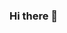 ### Hi there 👋

<!--
**tabby-lab/tabby-lab** is a ✨ _special_ ✨ repository because its `README.md` (this file) appears on your GitHub profile.


 ## 💻 I’m currently working on a social network for web developers!
## 🔥 I’m currently learning more about MERN and MEAN apps.
## 💬 Ask me about my experience as a web developer(:
## 📫 How to reach me: tabby.garcia1@gmail.com 
## 🥃 Fun fact: I love to bartend and talk about bourbon.

